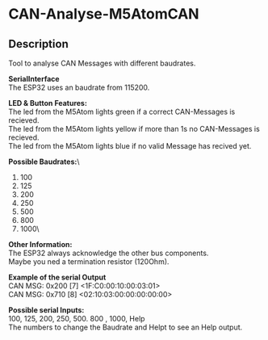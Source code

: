 # CAN-Analyse-M5AtomCAN

## Description
Tool to analyse CAN Messages with different baudrates.

**SerialInterface**\
The ESP32 uses an baudrate from 115200.

**LED & Button Features:**\
The led from the M5Atom lights green if a correct CAN-Messages is recieved.\
The led from the M5Atom lights yellow if more than 1s no CAN-Messages is recieved.\
The led from the M5Atom lights blue if no valid Message has recived yet.

**Possible Baudrates:**\
1. 100
2. 125
3. 200
4. 250
5. 500
6. 800
7. 1000\

**Other Information:**\
The ESP32 always acknowledge the other bus components.\
Maybe you ned a termination resistor (120Ohm).

**Example of the serial Output**\
CAN MSG: 0x200 [7] <1F:C0:00:10:00:03:01> \
CAN MSG: 0x710 [8] <02:10:03:00:00:00:00:00>

**Possible serial Inputs:**\
100, 125, 200, 250, 500. 800 , 1000, Help \
The numbers to change the Baudrate and Helpt to see an Help output.